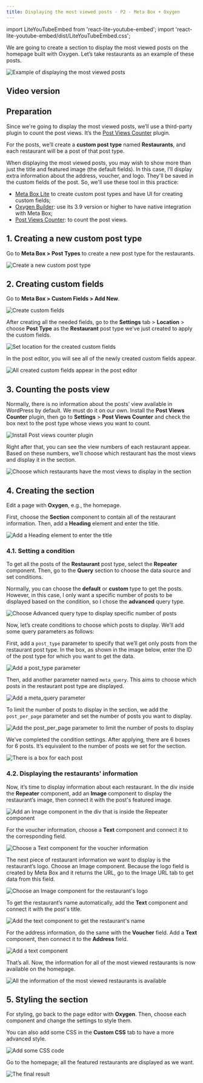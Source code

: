 ```yaml
---
title: Displaying the most viewed posts - P2 - Meta Box + Oxygen
---
```

import LiteYouTubeEmbed from 'react-lite-youtube-embed';
import 'react-lite-youtube-embed/dist/LiteYouTubeEmbed.css';

We are going to create a section to display the most viewed posts on the homepage built with Oxygen. Let’s take restaurants as an example of these posts.

![Example of displaying the most viewed posts](https://i.imgur.com/4kOQh7l.png)

## Video version

<LiteYouTubeEmbed id='3P6KJHquRL4' />

## Preparation

Since we're going to display the most viewed posts, we’ll use a third-party plugin to count the post views. It’s the [Post Views Counter](https://vi.wordpress.org/plugins/post-views-counter/) plugin.

For the posts, we’ll create a **custom post type** named **Restaurants**, and each restaurant will be a post of that post type.

When displaying the most viewed posts, you may wish to show more than just the title and featured image (the default fields). In this case, I’ll display extra information about the address, voucher, and logo. They'll be saved in the custom fields of the post. So, we'll use these tool in this practice:

* [Meta Box Lite](https://metabox.io/lite/) to create custom post types and have UI for creating custom fields;
* [Oxygen Builder](https://oxygenbuilder.com/): use its 3.9 version or higher to have native integration with Meta Box;
* [Post Views Counter](https://vi.wordpress.org/plugins/post-views-counter/): to count the post views.

## 1. Creating a new custom post type

Go to **Meta Box > Post Types** to create a new post type for the restaurants.

![Create a new custom post type](https://i.imgur.com/MSAfcUL.png)

## 2. Creating custom fields

Go to **Meta Box > Custom Fields > Add New**.

![Create custom fields](https://i.imgur.com/JqG6idp.png)

After creating all the needed fields, go to the **Settings** tab > **Location** > choose **Post Type** as the **Restaurant** post type we’ve just created to apply the custom fields.

![Set location for the created custom fields](https://i.imgur.com/XGY0Ch6.png)

In the post editor, you will see all of the newly created custom fields appear.

![All created custom fields appear in the post editor](https://i.imgur.com/0tzGv05.png)

## 3. Counting the posts view

Normally, there is no information about the posts’ view available in WordPress by default. We must do it on our own. Install the **Post Views Counter** plugin, then go to **Settings** > **Post Views Counter** and check the box next to the post type whose views you want to count.

![Install Post views counter plugin](https://i.imgur.com/U9NGVTt.png)

Right after that, you can see the view numbers of each restaurant appear. Based on these numbers, we’ll choose which restaurant has the most views and display it in the section.

![Choose which restaurants have the most views to display in the section](https://i.imgur.com/y4mB0Lj.png)

## 4. Creating the section

Edit a page with **Oxygen**, e.g., the homepage.

First, choose the **Section** component to contain all of the restaurant information. Then, add a **Heading** element and enter the title.

![Add a Heading element to enter the title](https://i.imgur.com/iTyWClu.png)

### 4.1. Setting a condition

To get all the posts of the **Restaurant** post type, select the **Repeater** component. Then, go to the **Query** section to choose the data source and set conditions.

Normally, you can choose the **default** or **custom** type to get the posts. However, in this case, I only want a specific number of posts to be displayed based on the condition, so I chose the **advanced** query type.

![Choose Advanced query type to display specific number of posts](https://i.imgur.com/EdGsVYQ.png)

Now, let’s create conditions to choose which posts to display. We’ll add some query parameters as follows:

First, add a `post_type` parameter to specify that we’ll get only posts from the restaurant post type. In the box, as shown in the image below, enter the ID of the post type for which you want to get the data.

![Add a post_type parameter ](https://i.imgur.com/M1RluBt.png)

Then, add another parameter named `meta_query`. This aims to choose which posts in the restaurant post type are displayed.

![Add a meta_query parameter](https://i.imgur.com/OP6iU1a.png)

To limit the number of posts to display in the section, we add the `post_per_page` parameter and set the number of posts you want to display.

![Add the post_per_page parameter to limit the number of posts to display](https://i.imgur.com/kuZVzor.png)

We’ve completed the condition settings. After applying, there are 6 boxes for 6 posts. It’s equivalent to the number of posts we set for the section.

![There is a box for each post](https://i.imgur.com/AAieadn.png)

### 4.2. Displaying the restaurants' information

Now, it’s time to display information about each restaurant. In the div inside the **Repeater** component, add an **Image** component to display the restaurant’s image, then connect it with the post's featured image.

![Add an Image component in the div that is inside the Repeater component](https://i.imgur.com/6jmB9MG.png)

For the voucher information, choose a **Text** component and connect it to the corresponding field.

![Choose a Text component for the voucher information](https://i.imgur.com/t6dXKk0.gif)

The next piece of restaurant information we want to display is the restaurant’s logo. Choose an Image component. Because the logo field is created by Meta Box and it returns the URL, go to the Image URL tab to get data from this field.

![Choose an Image component for the restaurant's logo](https://i.imgur.com/9WELhe2.gif)

To get the restaurant’s name automatically, add the **Text** component and connect it with the post's title.

![Add the text component to get the restaurant's name](https://i.imgur.com/3LmuR7n.png)

For the address information, do the same with the **Voucher** field. Add a **Text** component, then connect it to the **Address** field.

![Add a text component ](https://i.imgur.com/TQfAjAv.png)

That’s all. Now, the information for all of the most viewed restaurants is now available on the homepage.

![All the information of the most viewed restaurants is available](https://i.imgur.com/YOfw77V.png)

## 5. Styling the section

For styling, go back to the page editor with **Oxygen**. Then, choose each component and change the settings to style them.

You can also add some CSS in the **Custom CSS** tab to have a more advanced style.

![Add some CSS code](https://i.imgur.com/QfE6Gyt.png)

Go to the homepage; all the featured restaurants are displayed as we want.

![The final result ](https://i.imgur.com/88pjwUb.png)

